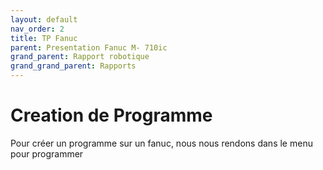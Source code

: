 ```yaml
---
layout: default
nav_order: 2
title: TP Fanuc
parent: Presentation Fanuc M- 710ic
grand_parent: Rapport robotique
grand_grand_parent: Rapports
---
```


# Creation de Programme

Pour créer un programme sur un fanuc, nous nous rendons dans le menu pour programmer 